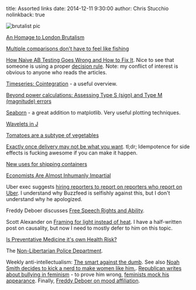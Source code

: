title: Assorted links
date: 2014-12-11 9:30:00
author: Chris Stucchio
nolinkback: true

![brutalist pic](http://ad009cdnb.archdaily.net/wp-content/uploads/2014/11/54748da5e58ece37940000aa_an-homage-to-london-brutalism-by-thomas-danthony-michael-abrahamson_bi650-530x749.jpg)

[An Homage to London Brutalism](http://www.archdaily.com/572150/an-homage-to-london-brutalism-by-thomas-danthony-and-michael-abrahamson/)

[Multiple comparisons don't have to feel like fishing](http://www.stat.columbia.edu/~gelman/research/unpublished/p_hacking.pdf)

[How Naive AB Testing Goes Wrong and How to Fix It](http://ewulczyn.github.io/How_Naive_AB_Testing_Goes_Wrong/). Nice to see that someone is using a proper [decision rule](https://www.chrisstucchio.com/blog/2014/bayesian_ab_decision_rule.html). Note: my conflict of interest is obvious to anyone who reads the articles.

[Timeseries: Cointegration](ftp://ftp.econ.au.dk/creates/rp/14/rp14_38.pdf) - a useful overview.

[Beyond power calculations: Assessing Type S (sign) and Type M (magnitude) errors](http://www.stat.columbia.edu/~gelman/research/published/retropower20.pdf)

[Seaborn](http://web.stanford.edu/~mwaskom/software/seaborn/) - a great addition to matplotlib. Very useful plotting techniques.

[Wavelets in J](https://scottlocklin.wordpress.com/2014/11/14/notation-as-a-tool-for-thought-wavelets-in-j/)

[Tomatoes are a subtype of vegetables](http://blog.ezyang.com/2014/11/tomatoes-are-a-subtype-of-vegetables/)

[Exactly once delivery may not be what you want](http://brooker.co.za/blog/2014/11/15/exactly-once.html). tl;dr; Idempotence for side effects is fucking awesome if you can make it happen.

[New uses for shipping containers](http://www.archdaily.com/570300/designers-explore-an-entirely-new-use-for-shipping-containers-in-seoul-s-design-district/?utm_source=feedburner&utm_medium=feed&utm_campaign=Feed%3A+ArchDaily+%28ArchDaily%29)

[Economists Are Almost Inhumanly Impartial](http://www.motherjones.com/kevin-drum/2014/12/economists-are-almost-inhumanly-impartial)

Uber exec suggests [hiring reporters to report on reporters who report on Uber](http://www.buzzfeed.com/bensmith/uber-executive-suggests-digging-up-dirt-on-journalists). I understand why Buzzfeed is selfishly against this, but I don't understand why he apologized.

Freddy Deboer discusses [Free Speech Rights and Ability](http://fredrikdeboer.com/2014/04/18/free-speech-rights-and-ability/).

Scott Alexander on [Framing for light instead of heat](http://slatestarcodex.com/2014/12/03/framing-for-light-instead-of-heat/). I have a half-written post on causality, but now I need to mostly defer to him on this topic.

[Is Preventative Medicine it's own Health Risk?](http://aeon.co/magazine/health/is-preventive-medicine-its-own-health-risk/)

The [Non-Libertarian Police Department](http://www.theatlantic.com/politics/archive/2014/04/nlpd-non-libertarian-police-department/360224/?single_page=true).

Weekly anti-intellectualism: [The smart against the dumb](http://econlog.econlib.org/archives/2014/11/the_smart_again.html). See also [Noah Smith decides to kick a nerd to make women like him.](http://www.bloombergview.com/articles/2014-11-21/economics-is-a-dismal-science-for-women). [Republican writes about bullying in feminism](http://dailycaller.com/2014/11/13/the-waronnerds-how-far-left-feminists-and-the-media-created-gamergate/) - to prove him wrong, [feminists mock his appearance](http://wehuntedthemammoth.com/2014/11/14/gamergates-new-champion-is-a-wax-replica-of-patrick-bateman-who-thinks-gamers-are-a-bunch-of-dateless-nerds/). Finally, [Freddy Deboer on mood affiliation](http://fredrikdeboer.com/2014/11/28/one-thing-ive-learned/).
